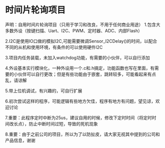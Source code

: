 # 时间片轮询项目
声明：自用时间片轮询项目（只用于学习和改良，不用于任何商业用途）
  1.包含大多数外设（按键扫描、Uart、I2C、PWM、定时器、ADC、内部Flash）
  
  2.I2C是使用IO口做的模拟I2C,可能需要微调Sensor_I2CDelay()的时间，以配合不同的从机和使用环境，有条件的可以使用硬件I2C
  
  3.项目内任务装载，未加入watchdog功能，有需要的小伙伴，可以自行添加
  
  4.外设基本实行模块化，一种外设用一个.c和.h搞定，功能函数也写在里面，有需要的小伙伴可以自行更改；但是有些功能由于嵌套，跳转较多，可能看起来有点乱，请谅解
  
  5.带上位机调试，有兴趣的，可自行扩展
  
  6.初次尝试这样的程序，可能逻辑有些地方欠佳，程序有地方有问题，望见谅，欢迎讨论
  
  7.重要：此程序定时中断为25us，建议自用的时候，修改下定时时间（将定时时间改长点），防止中断时间过短，导致的死机现象
  
  8.重要：由于之前公司的项目，所以为了以防扯皮，请大家无视其中提到的公司和产品信息，谢谢

